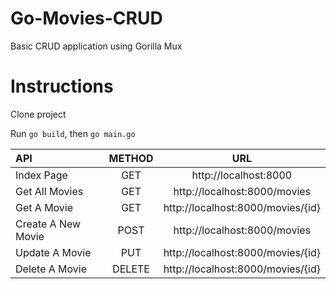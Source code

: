 # Go-Movies-CRUD

Basic CRUD application using Gorilla Mux

# Instructions

Clone project

Run `go build`, then `go main.go`

| API | METHOD | URL |
| :---         |     :---:      |     :---:      |
| Index Page   | GET   | http://localhost:8000     |
| Get All Movies   | GET   | http://localhost:8000/movies     |
| Get A Movie     | GET | http://localhost:8000/movies/{id}       |
| Create A New Movie     | POST | http://localhost:8000/movies       |
| Update A Movie     | PUT | http://localhost:8000/movies/{id}       |
| Delete A Movie     | DELETE | http://localhost:8000/movies/{id}      |

